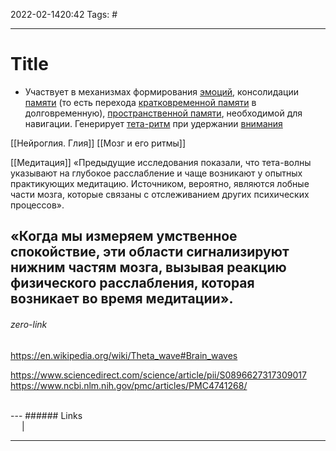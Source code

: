 2022-02-1420:42
Tags: #

---
# Title
- Участвует в механизмах формирования [эмоций](https://ru.wikipedia.org/wiki/%D0%AD%D0%BC%D0%BE%D1%86%D0%B8%D0%B8 "Эмоции"), консолидации [памяти](https://ru.wikipedia.org/wiki/%D0%9F%D0%B0%D0%BC%D1%8F%D1%82%D1%8C "Память") (то есть перехода [кратковременной памяти](https://ru.wikipedia.org/wiki/%D0%9A%D1%80%D0%B0%D1%82%D0%BA%D0%BE%D0%B2%D1%80%D0%B5%D0%BC%D0%B5%D0%BD%D0%BD%D0%B0%D1%8F_%D0%BF%D0%B0%D0%BC%D1%8F%D1%82%D1%8C "Кратковременная память") в долговременную), [пространственной памяти](https://ru.wikipedia.org/w/index.php?title=%D0%9F%D1%80%D0%BE%D1%81%D1%82%D1%80%D0%B0%D0%BD%D1%81%D1%82%D0%B2%D0%B5%D0%BD%D0%BD%D0%B0%D1%8F_%D0%BF%D0%B0%D0%BC%D1%8F%D1%82%D1%8C&action=edit&redlink=1 "Пространственная память (страница отсутствует)"), необходимой для навигации. Генерирует [тета-ритм](https://ru.wikipedia.org/wiki/%D0%A2%D0%B5%D1%82%D0%B0-%D1%80%D0%B8%D1%82%D0%BC "Тета-ритм") при удержании [внимания](https://ru.wikipedia.org/wiki/%D0%92%D0%BD%D0%B8%D0%BC%D0%B0%D0%BD%D0%B8%D0%B5 "Внимание")

[[Нейроглия. Глия]]
[[Мозг и его ритмы]]

[[Медитация]]
«Предыдущие исследования показали, что тета-волны указывают на глубокое расслабление и чаще возникают у опытных практикующих медитацию. Источником, вероятно, являются лобные части мозга, которые связаны с отслеживанием других психических процессов».  
  
«Когда мы измеряем умственное спокойствие, эти области сигнализируют нижним частям мозга, вызывая реакцию физического расслабления, которая возникает во время медитации».
</br>
---
###### zero-link </br>
https://en.wikipedia.org/wiki/Theta_wave#Brain_waves

https://www.sciencedirect.com/science/article/pii/S0896627317309017
https://www.ncbi.nlm.nih.gov/pmc/articles/PMC4741268/


</br>
---
###### Links </br>
 &emsp; | &emsp; 


---